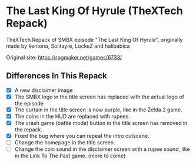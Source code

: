 # The Last King Of Hyrule (TheXTech Repack)
TheXTech Repack of SMBX episode "The Last King Of Hyrule", originally made by kentona, Solitayre, LockeZ and halibabica

Original site: https://rpgmaker.net/games/6733/

## Differences In This Repack
- [x] A new disclaimer image
- [x] The SMBX logo in the title screen has replaced with the actual logo of the episode
- [x] The curtain in the title screen is now purple, like in the Zelda 2 game.
- [x] The coins in the HUD are replaced with rupees. 
- [x] The crash game (battle mode) button in the title screen has removed in the repack.
- [x] Fixed the bug where you can repeat the intro cutscene.
- [ ] Change the homepage in the title screen.
- [ ] Change the coin sound in the disclaimer screen with a rupee sound, like in the Link To The Past game.
(more to come) 

